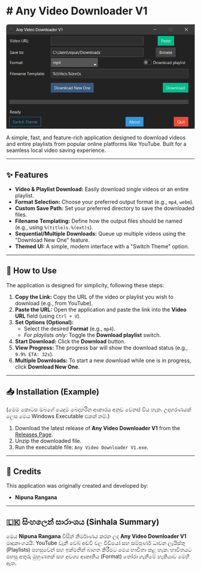  <h1># Any Video Downloader V1</h1>
 <p>
      <img src="https://github.com/nipuna317/Any-Video-Downloader/blob/main/Screenshot%202025-10-16%20160109.png" alt="App Screenshot" style="max-width: 100%; height: auto; display: block; margin: 15px 0;">



<p>
        A simple, fast, and feature-rich application designed to download videos and entire playlists from popular online platforms like YouTube. Built for a seamless local video saving experience.
    </p>

<hr>

<h2>✨ Features</h2>
    <ul>
        <li><strong>Video &amp; Playlist Download:</strong> Easily download single videos or an entire playlist.</li>
        <li><strong>Format Selection:</strong> Choose your preferred output format (e.g., <code>mp4</code>, <code>webm</code>).</li>
        <li><strong>Custom Save Path:</strong> Set your preferred directory to save the downloaded files.</li>
        <li><strong>Filename Templating:</strong> Define how the output files should be named (e.g., using <code>%(title)s.%(ext)s</code>).</li>
        <li><strong>Sequential/Multiple Downloads:</strong> Queue up multiple videos using the "Download New One" feature.</li>
        <li><strong>Themed UI:</strong> A simple, modern interface with a "Switch Theme" option.</li>
    </ul>

<hr>

 <h2>🚀 How to Use</h2>
    <p>The application is designed for simplicity, following these steps:</p>
    <ol>
        <li><strong>Copy the Link:</strong> Copy the URL of the video or playlist you wish to download (e.g., from YouTube).</li>
        <li><strong>Paste the URL:</strong> Open the application and paste the link into the <strong>Video URL</strong> field (using <code>Ctrl + V</code>).</li>
        <li><strong>Set Options (Optional):</strong>
            <ul>
                <li>Select the desired <strong>Format</strong> (e.g., <code>mp4</code>).</li>
                <li><em>For playlists only:</em> Toggle the <strong>Download playlist</strong> switch.</li>
            </ul>
        </li>
        <li><strong>Start Download:</strong> Click the <strong>Download</strong> button.</li>
        <li><strong>View Progress:</strong> The progress bar will show the download status (e.g., <code>9.9% ETA: 32s</code>).</li>
        <li><strong>Multiple Downloads:</strong> To start a new download while one is in progress, click <strong>Download New One</strong>.</li>
    </ol>

<hr>

<h2>📥 Installation (Example)</h2>

 <p class="note">
     (මෙම කොටස ඔබගේ යෙදුම බෙදාහරින ආකාරය අනුව වෙනස් විය හැක. උදාහරණයක් ලෙස මෙය Windows Executable එකක් නම්.)
    </p>

 <ol>
        <li>Download the latest release of <strong>Any Video Downloader V1</strong> from the <a href="https://github.com/your-username/your-repo-name/releases">Releases Page</a>.</li>
        <li>Unzip the downloaded file.</li>
        <li>Run the executable file: <code>Any Video Downloader V1.exe</code>.</li>
    </ol>

 <hr>

 <h2>🤝 Credits</h2>

<p>This application was originally created and developed by:</p>
    <ul>
        <li><strong>Nipuna Rangana</strong></li>
    </ul>

 <hr>

<h2>🇱🇰 සිංහලෙන් සාරාංශය (Sinhala Summary)</h2>

<p>
        මෙය <strong>Nipuna Rangana</strong> විසින් නිර්මාණය කරන ලද <strong>Any Video Downloader V1</strong> මෘදුකාංගයයි. YouTube වැනි වෙබ් අඩවි වල වීඩියෝ සහ සම්පූර්ණ ධාවන ලැයිස්තු (Playlists) පහසුවෙන් සහ ඉක්මනින් බාගත කිරීමට මෙය භාවිතා කළ හැක. භාවිතයට පහසු අතුරු මුහුණතක් සහ අවශ්‍ය ආකෘතිය (Format) තෝරා ගැනීමේ හැකියාව මෙහි ඇත.
    </p>

